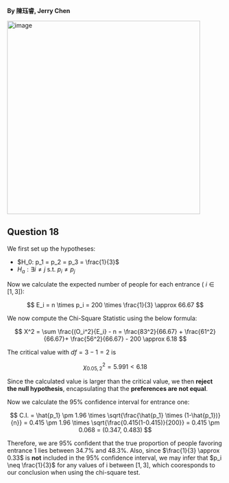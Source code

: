 **By 陳珏睿, Jerry Chen**

<img width="450" alt="image" src="https://github.com/user-attachments/assets/588e96de-e231-44b9-a1e1-1b877d8a7e68" />

## Question 18
We first set up the hypotheses:
- $H_0: p_1 = p_2 = p_3 = \frac{1}{3}$
- $H_a: \exists i \neq j$ s.t. $p_i \neq p_j$

Now we calculate the expected number of people for each entrance ( $i \in [1,3]$):

$$
E_i = n \times p_i = 200 \times \frac{1}{3} \approx 66.67 
$$

We now compute the Chi-Square Statistic using the below formula:

$$
X^2 = \sum \frac{(O_i^2}{E_i} - n = \frac{83^2}{66.67} + \frac{61^2}{66.67}+ \frac{56^2}{66.67} - 200 \approx 6.18
$$

The critical value with $df = 3 - 1 =2$ is

$$
\chi^2_{0.05, 2} = 5.991 < 6.18 
$$

Since the calculated value is larger than the critical value, we then **reject the null hypothesis**, encapsulating that the **preferences are not equal**.

Now we calculate the 95% confidence interval for entrance one:

$$
C.I. = \hat{p_1} \pm 1.96 \times \sqrt{\frac{\hat{p_1} \times (1-\hat{p_1})}{n}} = 0.415 \pm 1.96 \times \sqrt{\frac{0.415(1-0.415)}{200}} = 0.415 \pm 0.068 = (0.347, 0.483)
$$

Therefore, we are 95% confident that the true proportion of people favoring entrance 1 lies between 34.7% and 48.3%.
Also, since $\frac{1}{3} \approx 0.33$ is **not** included in the 95% confidence interval, we may infer that $p_i \neq \frac{1}{3}$ for any values of i between $[1,3]$, 
which cooresponds to our conclusion when using the chi-square test.
